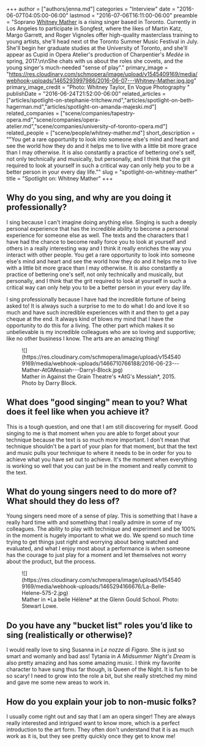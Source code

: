 +++
author = ["authors/jenna.md"]
categories = "Interview"
date = "2016-06-07T04:05:00-06:00"
lastmod = "2016-07-06T16:11:00-06:00"
preamble = "Soprano [Whitney Mather](/scene/people/whitney-mather/) is a rising singer based in Toronto. Currently in Los Angeles to participate in Songfest, where the likes of Martin Katz, Margo Garrett, and Roger Vignoles offer high-quality masterclass training to young artists, she'll head next ot the Toronto Summer Music Festival in July. She'll begin her graduate studies at the University of Toronto, and she'll appear as Cupid in Opera Atelier's production of Charpentier's *Medée* in spring, 2017.\n\nShe chats with us about the roles she covets, and the young singer's much-needed \"sense of play\"."
primary_image = "https://res.cloudinary.com/schmopera/image/upload/v1545409169/media/webhook-uploads/1465293997986/2016-06-07---Whitney-Mather.jpg.jpg"
primary_image_credit = "Photo: Whitney Taylor, En Vogue Photography "
publishDate = "2016-06-24T21:52:00-06:00"
related_articles = ["articles/spotlight-on-stephanie-tritchew.md","articles/spotlight-on-beth-hagerman.md","articles/spotlight-on-amanda-majeski.md"]
related_companies = ["scene/companies/tapestry-opera.md","scene/companies/opera-atelier.md","scene/companies/university-of-toronto-opera.md"]
related_people = ["scene/people/whitney-mather.md"]
short_description = "&quot;You get a rare opportunity to look into someone else&#039;s mind and heart and see the world how they do and it helps me to live with a little bit more grace than I may otherwise. It is also constantly a practice of bettering one&#039;s self, not only technically and musically, but personally, and I think that the grit required to look at yourself in such a critical way can only help you to be a better person in your every day life.&quot;"
slug = "spotlight-on-whitney-mather"
title = "Spotlight on: Whitney Mather"
+++

## Why do you sing, and why are you doing it professionally?

I sing because I can't imagine doing anything else. Singing is such a deeply personal experience that has the incredible ability to become a personal experience for someone else as well. The texts and the characters that I have had the chance to become really force you to look at yourself and others in a really interesting way and I think it really enriches the way you interact with other people. You get a rare opportunity to look into someone else's mind and heart and see the world how they do and it helps me to live with a little bit more grace than I may otherwise. It is also constantly a practice of bettering one's self, not only technically and musically, but personally, and I think that the grit required to look at yourself in such a critical way can only help you to be a better person in your every day life. 

I sing professionally because I have had the incredible fortune of being asked to! It is always such a surprise to me to do what I do and love it so much and have such incredible experiences with it and then to get a pay cheque at the end. It always kind of blows my mind that I have the opportunity to do this for a living. The other part which makes it so unbelievable is my incredible colleagues who are so loving and supportive; like no other business I know. The arts are an amazing thing! 

<figure data-type="image">
![](https://res.cloudinary.com/schmopera/image/upload/v1545409169/media/webhook-uploads/1466710766188/2016-06-23---Mather-AtGMessiah---Darryl-Block.jpg)
<figcaption>Mather in Against the Grain Theatre's *AtG's Messiah*, 2015. Photo by Darry Block.</figcaption>
</figure>

## What does "good singing" mean to you? What does it feel like when you achieve it?

This is a tough question, and one that I am still discovering for myself. Good singing to me is that moment when you are able to forget about your technique because the text is so much more important. I don't mean that technique shouldn't be a part of your plan for that moment, but that the text and music pulls your technique to where it needs to be in order for you to achieve what you have set out to achieve. It's the moment when everything is working so well that you can just be in the moment and really commit to the text. 

## What do young singers need to do more of? What should they do less of?

Young singers need more of a sense of play. This is something that I have a really hard time with and something that I really admire in some of my colleagues. The ability to play with technique and experiment and be 100% in the moment is hugely important to what we do. We spend so much time trying to get things just right and worrying about being watched and evaluated, and what I enjoy most about a performance is when someone has the courage to just play for a moment and let themselves not worry about the product, but the process. 

<figure data-type="image">
![](https://res.cloudinary.com/schmopera/image/upload/v1545409169/media/webhook-uploads/1465294166676/La-Belle-Helene-575-2.jpg)
<figcaption>Mather in *La belle Hélène* at the Glenn Gould School. Photo: Stewart Lowe.</figcaption>
</figure>

## Do you have any "bucket list" roles you’d like to sing (realistically or otherwise)?

I would really love to sing Susanna in *Le nozze di Figaro*. She is just so smart and womanly and bad ass! Tytania in *A Midsummer Night's Dream* is also pretty amazing and has some amazing music. I think my favorite character to have sung thus far though, is Queen of the Night. It is fun to be so scary! I need to grow into the role a bit, but she really stretched my mind and gave me some new areas to work in. 

## How do you explain your job to non-music folks?

I usually come right out and say that I am an opera singer! They are always really interested and intrigued want to know more, which is a perfect introduction to the art form. They often don't understand that it is as much work as it is, but they see pretty quickly once they get to know me! 
